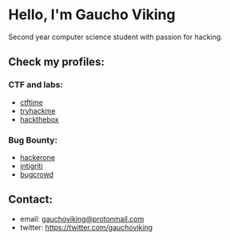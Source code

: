 # Hello, I'm Gaucho Viking
Second year computer science student with passion for hacking.

## Check my profiles:
### CTF and labs:
* [ctftime](https://ctftime.org/team/151617)
* [tryhackme](https://tryhackme.com/p/gauchoviking)
* [hackthebox](https://app.hackthebox.eu/profile/584455)

### Bug Bounty:
* [hackerone](https://hackerone.com/gauchoviking)
* [intigriti](https://app.intigriti.com/researcher/profile/gauchoviking)
* [bugcrowd](https://bugcrowd.com/gauchoviking)

## Contact: 
* email: gauchoviking@protonmail.com
* twitter: https://twitter.com/gauchoviking
